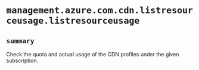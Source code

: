 # `management.azure.com.cdn.listresourceusage.listresourceusage`

## `summary`
Check the quota and actual usage of the CDN profiles under the given subscription.


